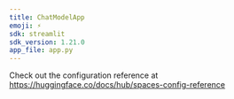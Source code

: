 ```yaml
---
title: ChatModelApp
emoji: ⚡
sdk: streamlit
sdk_version: 1.21.0
app_file: app.py
---
```


Check out the configuration reference at
https://huggingface.co/docs/hub/spaces-config-reference
